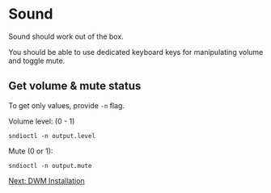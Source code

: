 # Sound

Sound should work out of the box.

You should be able to use dedicated keyboard keys for manipulating volume and toggle mute.


## Get volume & mute status

To get only values, provide `-n` flag.

Volume level: (0 - 1)

```
sndioctl -n output.level
```

Mute (0 or 1):

```
sndioctl -n output.mute
```

[Next: DWM Installation](/dwm/01-dwm-installation.md)
